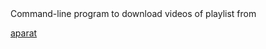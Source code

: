 <html>
  <head>
    <title>aparat-dl</title>
  </head>
  
  <body>
    Command-line program to download videos of playlist from <a href="https://www.aparat.com"><p>aparat</p></a>
  </body>
</html>
